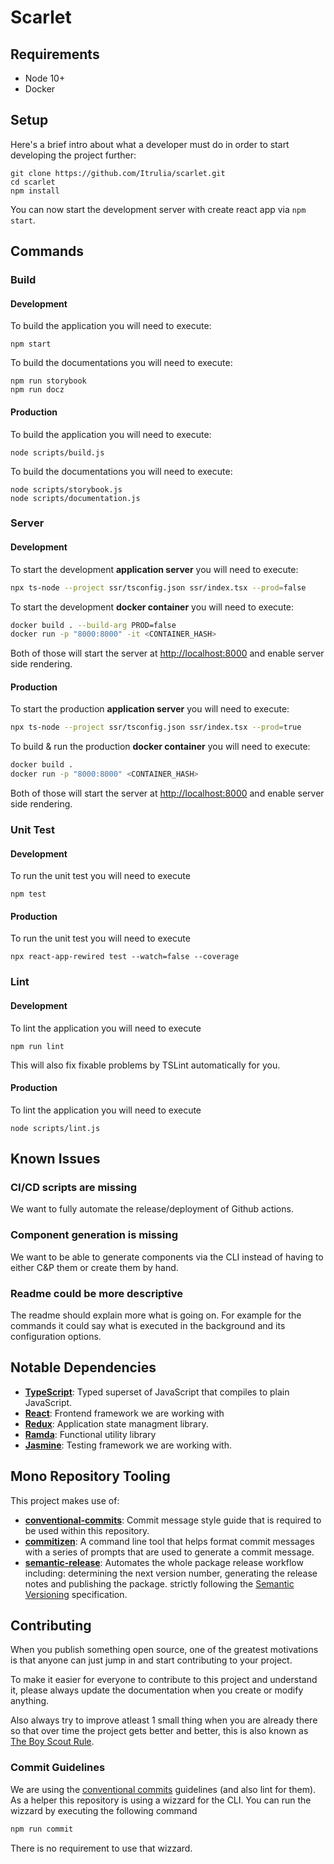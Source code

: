 # Scarlet

## Requirements

- Node 10+
- Docker

## Setup

Here's a brief intro about what a developer must do in order to start developing
the project further:

```
git clone https://github.com/Itrulia/scarlet.git
cd scarlet
npm install
```

You can now start the development server with create react app via `npm start`.

## Commands

### Build

#### Development

To build the application you will need to execute:

```
npm start
```

To build the documentations you will need to execute:

```
npm run storybook
npm run docz
```

#### Production

To build the application you will need to execute:

```
node scripts/build.js
```

To build the documentations you will need to execute:

```
node scripts/storybook.js
node scripts/documentation.js
```

### Server

#### Development

To start the development **application server** you will need to execute:

```bash
npx ts-node --project ssr/tsconfig.json ssr/index.tsx --prod=false
```

To start the development **docker container** you will need to execute:

```bash
docker build . --build-arg PROD=false
docker run -p "8000:8000" -it <CONTAINER_HASH>
```

Both of those will start the server at [http://localhost:8000](http://localhost:8000) and enable server side rendering.

#### Production

To start the production **application server** you will need to execute:

```bash
npx ts-node --project ssr/tsconfig.json ssr/index.tsx --prod=true
```

To build & run the production **docker container** you will need to execute:

```bash
docker build .
docker run -p "8000:8000" <CONTAINER_HASH>
```

Both of those will start the server at [http://localhost:8000](http://localhost:8000) and enable server side rendering.

### Unit Test

#### Development

To run the unit test you will need to execute

```
npm test
```

#### Production

To run the unit test you will need to execute

```
npx react-app-rewired test --watch=false --coverage
```

### Lint

#### Development

To lint the application you will need to execute

```
npm run lint
```

This will also fix fixable problems by TSLint automatically for you.

#### Production

To lint the application you will need to execute

```
node scripts/lint.js
```

## Known Issues

### CI/CD scripts are missing

We want to fully automate the release/deployment of Github actions.

### Component generation is missing

We want to be able to generate components via the CLI instead of having to either C&P them or create them by hand.

### Readme could be more descriptive

The readme should explain more what is going on. For example for the commands it could say what is executed in the background and its configuration options.

## Notable Dependencies

- **[TypeScript](https://www.typescriptlang.org/)**: Typed superset of JavaScript that compiles to plain JavaScript.
- **[React](https://reactjs.org/)**: Frontend framework we are working with
- **[Redux](https://redux.js.org/)**: Application state managment library.
- **[Ramda](https://ramdajs.com/)**: Functional utility library
- **[Jasmine](https://jasmine.github.io/)**: Testing framework we are working with.

## Mono Repository Tooling

This project makes use of:

- **[conventional-commits](https://conventionalcommits.org/)**: Commit message style guide that is required to be used within this repository.
- **[commitizen](http://commitizen.github.io/cz-cli/)**: A command line tool that helps format commit messages with a series of prompts that are used to generate a commit message.
- **[semantic-release](https://semantic-release.gitbooks.io/semantic-release/content/#highlights)**: Automates the whole package release workflow including: determining the next version number, generating the release notes and publishing the package. strictly following the [Semantic Versioning](https://semver.org/) specification.

## Contributing

When you publish something open source, one of the greatest motivations is that
anyone can just jump in and start contributing to your project.

To make it easier for everyone to contribute to this project and understand it,
please always update the documentation when you create or modify anything.

Also always try to improve atleast 1 small thing when you are already there so that over time
the project gets better and better, this is also known as [The Boy Scout Rule](http://programmer.97things.oreilly.com/wiki/index.php/The_Boy_Scout_Rule).

### Commit Guidelines

We are using the [conventional commits](https://conventionalcommits.org/) guidelines (and also lint for them). As a helper this repository is using a wizzard for the CLI. You can run the wizzard by executing the following command

```sh
npm run commit
```

There is no requirement to use that wizzard.
